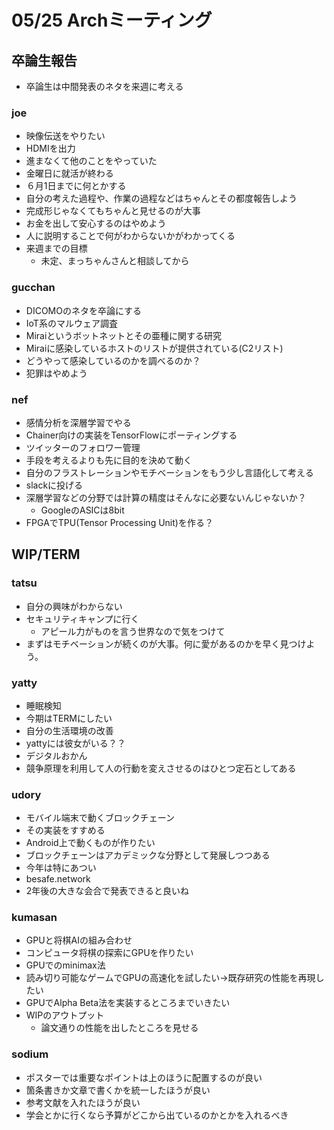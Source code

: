 # 05/25 Archミーティング

## 卒論生報告
- 卒論生は中間発表のネタを来週に考える

### joe
- 映像伝送をやりたい
- HDMIを出力
- 進まなくて他のことをやっていた
- 金曜日に就活が終わる
- ６月1日までに何とかする
- 自分の考えた過程や、作業の過程などはちゃんとその都度報告しよう
- 完成形じゃなくてもちゃんと見せるのが大事
- お金を出して安心するのはやめよう
- 人に説明することで何がわからないかがわかってくる
- 来週までの目標
  - 未定、まっちゃんさんと相談してから

### gucchan
- DICOMOのネタを卒論にする
- IoT系のマルウェア調査
- Miraiというボットネットとその亜種に関する研究
- Miraiに感染しているホストのリストが提供されている(C2リスト)
- どうやって感染しているのかを調べるのか？
- 犯罪はやめよう

### nef
- 感情分析を深層学習でやる
- Chainer向けの実装をTensorFlowにポーティングする
- ツイッターのフォロワー管理
- 手段を考えるよりも先に目的を決めて動く
- 自分のフラストレーションやモチベーションをもう少し言語化して考える
- slackに投げる
- 深層学習などの分野では計算の精度はそんなに必要ないんじゃないか？
  - GoogleのASICは8bit
- FPGAでTPU(Tensor Processing Unit)を作る？

## WIP/TERM
### tatsu
- 自分の興味がわからない
- セキュリティキャンプに行く
  - アピール力がものを言う世界なので気をつけて
- まずはモチベーションが続くのが大事。何に愛があるのかを早く見つけよう。

### yatty
- 睡眠検知
- 今期はTERMにしたい
- 自分の生活環境の改善
- yattyには彼女がいる？？
- デジタルおかん
- 競争原理を利用して人の行動を変えさせるのはひとつ定石としてある

### udory
- モバイル端末で動くブロックチェーン
- その実装をすすめる
- Android上で動くものが作りたい
- ブロックチェーンはアカデミックな分野として発展しつつある
- 今年は特にあつい
- besafe.network
- 2年後の大きな会合で発表できると良いね

### kumasan
- GPUと将棋AIの組み合わせ
- コンピュータ将棋の探索にGPUを作りたい
- GPUでのminimax法
- 読み切り可能なゲームでGPUの高速化を試したい->既存研究の性能を再現したい
- GPUでAlpha Beta法を実装するところまでいきたい
- WIPのアウトプット
  - 論文通りの性能を出したところを見せる

### sodium
- ポスターでは重要なポイントは上のほうに配置するのが良い
- 箇条書きか文章で書くかを統一したほうが良い
- 参考文献を入れたほうが良い
- 学会とかに行くなら予算がどこから出ているのかとかを入れるべき
